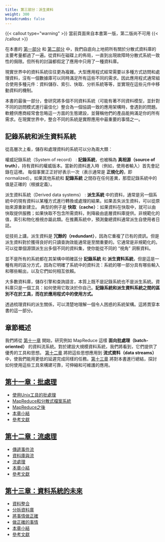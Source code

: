 ```yaml
---
title: 第三部分：派生資料
weight: 300
breadcrumbs: false
---
```


{{< callout type="warning" >}}
當前頁面來自本書第一版，第二版尚不可用
{{< /callout >}}

在本書的 [第一部分](/tw/part-i) 和 [第二部分](/tw/part-ii) 中，我們自底向上地把所有關於分散式資料庫的主要考量都過了一遍。從資料在磁碟上的佈局，一直到出現故障時分散式系統一致性的侷限。但所有的討論都假定了應用中只用了一種資料庫。

現實世界中的資料系統往往更為複雜。大型應用程式經常需要以多種方式訪問和處理資料，沒有一個數據庫可以同時滿足所有這些不同的需求。因此應用程式通常組合使用多種元件：資料儲存、索引、快取、分析系統等等，並實現在這些元件中移動資料的機制。

本書的最後一部分，會研究將多個不同資料系統（可能有著不同資料模型，並針對不同的訪問模式進行最佳化）整合為一個協調一致的應用架構時，會遇到的問題。軟體供應商經常會忽略這一方面的生態建設，並聲稱他們的產品能夠滿足你的所有需求。在現實世界中，整合不同的系統是實際應用中最重要的事情之一。

## 記錄系統和派生資料系統

從高層次上看，儲存和處理資料的系統可以分為兩大類：

權威記錄系統（System of record）
: **記錄系統**，也被稱為 **真相源（source of truth）**，持有資料的權威版本。當新的資料進入時（例如，使用者輸入）首先會記錄在這裡。
 每個事實正正好好表示一次（表示通常是 **正規化的**，即 normalized）。如果其他系統和 **記錄系統** 之間存在任何差異，那麼記錄系統中的值是正確的（根據定義）。

派生資料系統（Derived data systems）
: **派生系統** 中的資料，通常是另一個系統中的現有資料以某種方式進行轉換或處理的結果。如果丟失派生資料，可以從原始來源重新建立。
 典型的例子是 **快取（cache）**：如果資料在快取中，就可以由快取提供服務；如果快取不包含所需資料，則降級由底層資料庫提供。非規範化的值，索引和物化檢視亦屬此類。在推薦系統中，預測彙總資料通常派生自使用者日誌。

從技術上講，派生資料是 **冗餘的（redundant）**，因為它重複了已有的資訊。但是派生資料對於獲得良好的只讀查詢效能通常是至關重要的。它通常是非規範化的。可以從單個源頭派生出多個不同的資料集，使你能從不同的 “視角” 洞察資料。

並不是所有的系統都在其架構中明確區分 **記錄系統** 和 **派生資料系統**，但是這是一種有用的區分方式，因為它明確了系統中的資料流：系統的哪一部分具有哪些輸入和哪些輸出，以及它們如何相互依賴。

大多數資料庫，儲存引擎和查詢語言，本質上既不是記錄系統也不是派生系統。資料庫只是一個工具：如何使用它取決於你自己。**記錄系統和派生資料系統之間的區別不在於工具，而在於應用程式中的使用方式。**

透過梳理資料的派生關係，可以清楚地理解一個令人困惑的系統架構。這將貫穿本書的這一部分。

## 章節概述

我們將從 [第十一章](/tw/ch11) 開始，研究例如 MapReduce 這樣 **面向批處理（batch-oriented）** 的資料流系統。對於建設大規模資料系統，我們將看到，它們提供了優秀的工具和思想。
[第十二章](/tw/ch12) 將把這些思想應用到 **流式資料（data streams）** 中，使我們能用更低的延遲完成同樣的任務。[第十三章](/ch13) 將對本書進行總結，探討如何使用這些工具來構建可靠，可伸縮和可維護的應用。


## [第十一章：批處理](/tw/ch11)
- [使用Unix工具的批處理](/tw/ch11#使用unix工具的批處理)
- [MapReduce和分散式檔案系統](/tw/ch11#mapreduce和分散式檔案系統)
- [MapReduce之後](/tw/ch11#mapreduce之後)
- [本章小結](/tw/ch11#本章小結)
- [參考文獻](/tw/ch11#參考文獻)

## [第十二章：流處理](/tw/ch12)
- [傳遞事件流](/tw/ch12#傳遞事件流)
- [資料庫與流](/tw/ch12#資料庫與流)
- [流處理](/tw/ch12#流處理)
- [本章小結](/tw/ch12#本章小結)
- [參考文獻](/tw/ch12#參考文獻)

## [第十三章：資料系統的未來](/ch13)
- [資料整合](/ch13#資料整合)
- [分拆資料庫](/ch13#分拆資料庫)
- [將事情做正確](/ch13#將事情做正確)
- [做正確的事情](/ch13#做正確的事情)
- [本章小結](/ch13#本章小結)
- [參考文獻](/ch13#參考文獻)